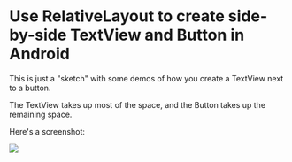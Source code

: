 # Use RelativeLayout to create side-by-side TextView and Button in Android

This is just a "sketch" with some demos of how you create a TextView next to a button.

The TextView takes up most of the space, and the Button takes up the remaining space.

Here's a screenshot:

<img src="https://user-images.githubusercontent.com/59945095/176026825-14941fab-a183-4fa2-8805-4b7ae2ce6cc5.jpg"/>
